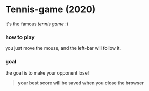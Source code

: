 # Tennis-game (2020)

it's the famous _tennis game_ :)

### how to play

you just move the mouse, and the left-bar will follow it.

### goal

the goal is to make your opponent lose!

> **your best score will be saved when you close the browser**

